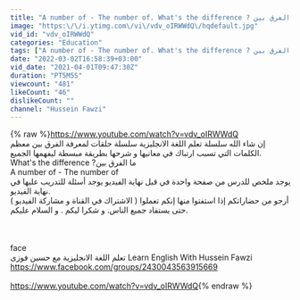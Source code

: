 ```yaml
---
title: "A number of - The number of. What's the difference ? ما الفرق بين"
image: "https:\/\/i.ytimg.com\/vi\/vdv_oIRWWdQ\/hqdefault.jpg"
vid_id: "vdv_oIRWWdQ"
categories: "Education"
tags: ["A number of - The number of. What's the difference ? ما الفرق بين","A number of","The number of"]
date: "2022-03-02T16:58:39+03:00"
vid_date: "2021-04-01T09:47:30Z"
duration: "PT5M5S"
viewcount: "481"
likeCount: "46"
dislikeCount: ""
channel: "Hussein Fawzi"
---
```

{% raw %}<a rel="nofollow" target="blank" href="https://www.youtube.com/watch?v=vdv_oIRWWdQ">https://www.youtube.com/watch?v=vdv_oIRWWdQ</a><br />إن شاء الله سلسلة تعلم اللغة الانجليزية سلسلة حلقات لمعرفة الفرق بين معظم الكلمات التي تسبب ارتباك في معانيها و شرحها بطريقة مبسطة ليفهمها الجميع.     <br />What's the difference ?ما الفرق بين<br />A number of  -   The number  of<br />يوجد ملخص للدرس من صفحة واحدة في قبل نهاية الفيديو يوجد أسئلة للتدريب عليها في نهاية الفيديو. <br />أرجو من حضاراتكم إذا استفتوا منها إنكم تعملوا ( الاشتراك في القناة و مشاركة الفيديو ) حتى يستفاد جميع الناس. و شكرا ليكم . و السلام عليكم. <br /><br /><br /><br />face <br />تعلم اللغة الانجليزية مع حسين فوزى  Learn English With Hussein Fawzi<br /><a rel="nofollow" target="blank" href="https://www.facebook.com/groups/2430043563915669">https://www.facebook.com/groups/2430043563915669</a><br /><br /><a rel="nofollow" target="blank" href="https://www.youtube.com/watch?v=vdv_oIRWWdQ">https://www.youtube.com/watch?v=vdv_oIRWWdQ</a>{% endraw %}
